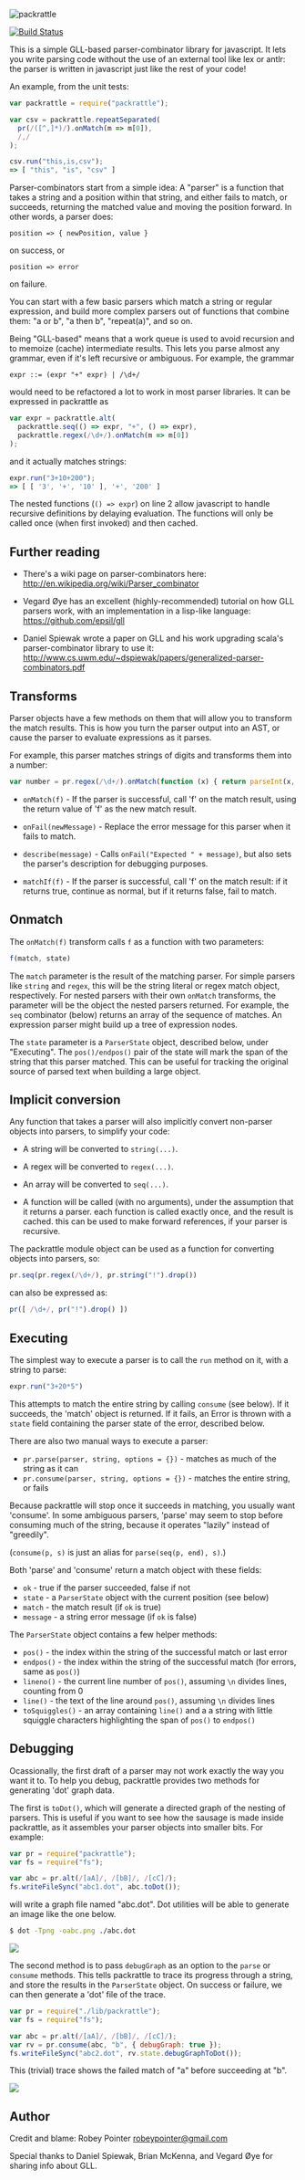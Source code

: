![packrattle](docs/packrattle-small.png)

[![Build Status](https://travis-ci.org/robey/packrattle.png?branch=master)](https://travis-ci.org/robey/packrattle)

This is a simple GLL-based parser-combinator library for javascript. It lets you write parsing code without the use of an external tool like lex or antlr: the parser is written in javascript just like the rest of your code!

An example, from the unit tests:

```javascript
var packrattle = require("packrattle");

var csv = packrattle.repeatSeparated(
  pr(/([^,]*)/).onMatch(m => m[0]),
  /,/
);

csv.run("this,is,csv");
=> [ "this", "is", "csv" ]
```

Parser-combinators start from a simple idea: A "parser" is a function that takes a string and a position within that string, and either fails to match, or succeeds, returning the matched value and moving the position forward. In other words, a parser does:

    position => { newPosition, value }

on success, or

    position => error

on failure.

You can start with a few basic parsers which match a string or regular expression, and build more complex parsers out of functions that combine them: "a or b", "a then b", "repeat(a)", and so on.

Being "GLL-based" means that a work queue is used to avoid recursion and to memoize (cache) intermediate results. This lets you parse almost any grammar, even if it's left recursive or ambiguous. For example, the grammar

    expr ::= (expr "+" expr) | /\d+/

would need to be refactored a lot to work in most parser libraries. It can be expressed in packrattle as

```javascript
var expr = packrattle.alt(
  packrattle.seq(() => expr, "+", () => expr),
  packrattle.regex(/\d+/).onMatch(m => m[0])
);
```

and it actually matches strings:

```javascript
expr.run("3+10+200");
=> [ [ '3', '+', '10' ], '+', '200' ]
```

The nested functions (`() => expr`) on line 2 allow javascript to handle recursive definitions by delaying evaluation. The functions will only be called once (when first invoked) and then cached.


Further reading
---------------

- There's a wiki page on parser-combinators here: http://en.wikipedia.org/wiki/Parser_combinator

- Vegard Øye has an excellent (highly-recommended) tutorial on how GLL parsers work, with an implementation in a lisp-like language: https://github.com/epsil/gll

- Daniel Spiewak wrote a paper on GLL and his work upgrading scala's parser-combinator library to use it: http://www.cs.uwm.edu/~dspiewak/papers/generalized-parser-combinators.pdf







Transforms
----------

Parser objects have a few methods on them that will allow you to transform the match results. This is how you turn the parser output into an AST, or cause the parser to evaluate expressions as it parses.

For example, this parser matches strings of digits and transforms them into a number:

```javascript
var number = pr.regex(/\d+/).onMatch(function (x) { return parseInt(x, 10); });
```

- `onMatch(f)` - If the parser is successful, call 'f' on the match result, using the return value of 'f' as the new match result.

- `onFail(newMessage)` - Replace the error message for this parser when it fails to match.

- `describe(message)` - Calls `onFail("Expected " + message)`, but also sets the parser's description for debugging purposes.

- `matchIf(f)` - If the parser is successful, call 'f' on the match result: if it returns true, continue as normal, but if it returns false, fail to match.


Onmatch
-------

The `onMatch(f)` transform calls `f` as a function with two parameters:

```javascript
f(match, state)
```

The `match` parameter is the result of the matching parser. For simple parsers like `string` and `regex`, this will be the string literal or regex match object, respectively. For nested parsers with their own `onMatch` transforms, the parameter will be the object the nested parsers returned. For example, the `seq` combinator (below) returns an array of the sequence of matches. An expression parser might build up a tree of expression nodes.

The `state` parameter is a `ParserState` object, described below, under "Executing". The `pos()/endpos()` pair of the state will mark the span of the string that this parser matched. This can be useful for tracking the original source of parsed text when building a large object.









Implicit conversion
-------------------

Any function that takes a parser will also implicitly convert non-parser objects into parsers, to simplify your code:

- A string will be converted to `string(...)`.

- A regex will be converted to `regex(...)`.

- An array will be converted to `seq(...)`.

- A function will be called (with no arguments), under the assumption that it returns a parser. each function is called exactly once, and the result is cached. this can be used to make forward references, if your parser is recursive.

The packrattle module object can be used as a function for converting objects into parsers, so:

```javascript
pr.seq(pr.regex(/\d+/), pr.string("!").drop())
```

can also be expressed as:

```javascript
pr([ /\d+/, pr("!").drop() ])
```


Executing
---------

The simplest way to execute a parser is to call the `run` method on it, with a string to parse:

```javascript
expr.run("3+20*5")
```

This attempts to match the entire string by calling `consume` (see below). If it succeeds, the 'match' object is returned. If it fails, an Error is thrown with a `state` field containing the parser state of the error, described below.

There are also two manual ways to execute a parser:

- `pr.parse(parser, string, options = {})` - matches as much of the string as it can
- `pr.consume(parser, string, options = {})` - matches the entire string, or fails

Because packrattle will stop once it succeeds in matching, you usually want 'consume'. In some ambiguous parsers, 'parse' may seem to stop before consuming much of the string, because it operates "lazily" instead of "greedily".

(`consume(p, s)` is just an alias for `parse(seq(p, end), s)`.)

Both 'parse' and 'consume' return a match object with these fields:

- `ok` - true if the parser succeeded, false if not
- `state` - a `ParserState` object with the current position (see below)
- `match` - the match result (if `ok` is true)
- `message` - a string error message (if `ok` is false)

The `ParserState` object contains a few helper methods:

- `pos()` - the index within the string of the successful match or last error
- `endpos()` - the index within the string of the successful match (for errors, same as `pos()`)
- `lineno()` - the current line number of `pos()`, assuming `\n` divides lines, counting from 0
- `line()` - the text of the line around `pos()`, assuming `\n` divides lines
- `toSquiggles()` - an array containing `line()` and a a string with little squiggle characters highlighting the span of `pos()` to `endpos()`


Debugging
---------

Ocassionally, the first draft of a parser may not work exactly the way you want it to. To help you debug, packrattle provides two methods for generating 'dot' graph data.

The first is `toDot()`, which will generate a directed graph of the nesting of parsers. This is useful if you want to see how the sausage is made inside packrattle, as it assembles your parser objects into smaller bits. For example:

```javascript
var pr = require("packrattle");
var fs = require("fs");

var abc = pr.alt(/[aA]/, /[bB]/, /[cC]/);
fs.writeFileSync("abc1.dot", abc.toDot());
```

will write a graph file named "abc.dot". Dot utilities will be able to generate an image like the one below.

```sh
$ dot -Tpng -oabc.png ./abc.dot
```

<img src="docs/abc1.png">

The second method is to pass `debugGraph` as an option to the `parse` or `consume` methods. This tells packrattle to trace its progress through a string, and store the results in the `ParserState` object. On success or failure, we can then generate a 'dot' file of the trace.

```javascript
var pr = require("./lib/packrattle");
var fs = require("fs");

var abc = pr.alt(/[aA]/, /[bB]/, /[cC]/);
var rv = pr.consume(abc, "b", { debugGraph: true });
fs.writeFileSync("abc2.dot", rv.state.debugGraphToDot());
```

This (trivial) trace shows the failed match of "a" before succeeding at "b".

<img src="docs/abc2.png">


Author
------

Credit and blame: Robey Pointer <robeypointer@gmail.com>

Special thanks to Daniel Spiewak, Brian McKenna, and Vegard Øye for sharing info about GLL.
